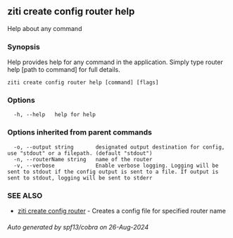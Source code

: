 ## ziti create config router help

Help about any command

### Synopsis

Help provides help for any command in the application.
Simply type router help [path to command] for full details.

```
ziti create config router help [command] [flags]
```

### Options

```
  -h, --help   help for help
```

### Options inherited from parent commands

```
  -o, --output string       designated output destination for config, use "stdout" or a filepath. (default "stdout")
  -n, --routerName string   name of the router
  -v, --verbose             Enable verbose logging. Logging will be sent to stdout if the config output is sent to a file. If output is sent to stdout, logging will be sent to stderr
```

### SEE ALSO

* [ziti create config router](../router.md)	 - Creates a config file for specified router name

###### Auto generated by spf13/cobra on 26-Aug-2024
